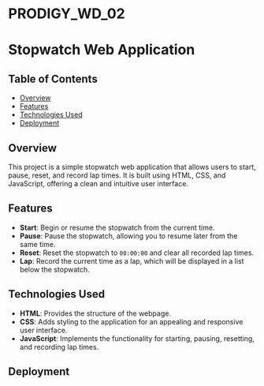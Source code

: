 # PRODIGY_WD_02
# Stopwatch Web Application

## Table of Contents
- [Overview](#overview)
- [Features](#features)
- [Technologies Used](#technologies-used)
- [Deployment](#Deployment)

## Overview

This project is a simple stopwatch web application that allows users to start, pause, reset, and record lap times. It is built using HTML, CSS, and JavaScript, offering a clean and intuitive user interface.

## Features

- **Start**: Begin or resume the stopwatch from the current time.
- **Pause**: Pause the stopwatch, allowing you to resume later from the same time.
- **Reset**: Reset the stopwatch to `00:00:00` and clear all recorded lap times.
- **Lap**: Record the current time as a lap, which will be displayed in a list below the stopwatch.

## Technologies Used

- **HTML**: Provides the structure of the webpage.
- **CSS**: Adds styling to the application for an appealing and responsive user interface.
- **JavaScript**: Implements the functionality for starting, pausing, resetting, and recording lap times.

## Deployment 

